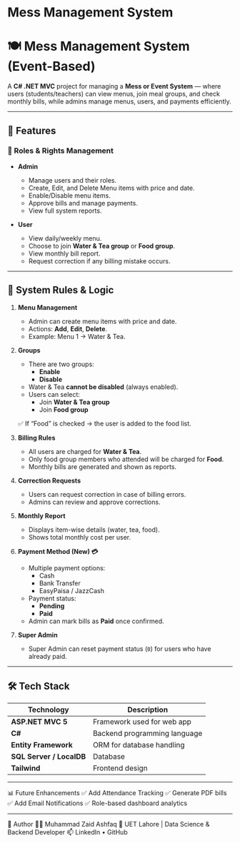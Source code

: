 # Mess Management System

# 🍽️ Mess Management System (Event-Based)

A **C# .NET MVC** project for managing a **Mess or Event System** — where users (students/teachers) can view menus, join meal groups, and check monthly bills, while admins manage menus, users, and payments efficiently.

---

## 🚀 Features

### 🔐 Roles & Rights Management
- **Admin**
  - Manage users and their roles.
  - Create, Edit, and Delete Menu items with price and date.
  - Enable/Disable menu items.
  - Approve bills and manage payments.
  - View full system reports.

- **User**
  - View daily/weekly menu.
  - Choose to join **Water & Tea group** or **Food group**.
  - View monthly bill report.
  - Request correction if any billing mistake occurs.

---

## 🧾 System Rules & Logic

1. **Menu Management**
   - Admin can create menu items with price and date.  
   - Actions: **Add**, **Edit**, **Delete**.  
   - Example: Menu 1 → Water & Tea.

2. **Groups**
   - There are two groups:
     - **Enable**
     - **Disable**
   - Water & Tea **cannot be disabled** (always enabled).  
   - Users can select:
     - Join **Water & Tea group**  
     - Join **Food group**  

   ✅ If “Food” is checked → the user is added to the food list.

3. **Billing Rules**
   - All users are charged for **Water & Tea**.
   - Only food group members who attended will be charged for **Food**.
   - Monthly bills are generated and shown as reports.

4. **Correction Requests**
   - Users can request correction in case of billing errors.
   - Admins can review and approve corrections.

5. **Monthly Report**
   - Displays item-wise details (water, tea, food).
   - Shows total monthly cost per user.

6. **Payment Method (New) 💳**
   - Multiple payment options:
     - Cash
     - Bank Transfer
     - EasyPaisa / JazzCash  
   - Payment status:
     - **Pending**
     - **Paid**
   - Admin can mark bills as **Paid** once confirmed.

7. **Super Admin**
   - Super Admin can reset payment status (`0`) for users who have already paid.

---

## 🛠️ Tech Stack

| Technology | Description |
|-------------|-------------|
| **ASP.NET MVC 5** | Framework used for web app |
| **C#** | Backend programming language |
| **Entity Framework** | ORM for database handling |
| **SQL Server / LocalDB** | Database |
| **Tailwind** | Frontend design |

---

📊 Future Enhancements
✅ Add Attendance Tracking
✅ Generate PDF bills
✅ Add Email Notifications
✅ Role-based dashboard analytics

---

💖 Author
👨‍💻 Muhammad Zaid Ashfaq
📍 UET Lahore | Data Science & Backend Developer
📫 LinkedIn
 • GitHub

